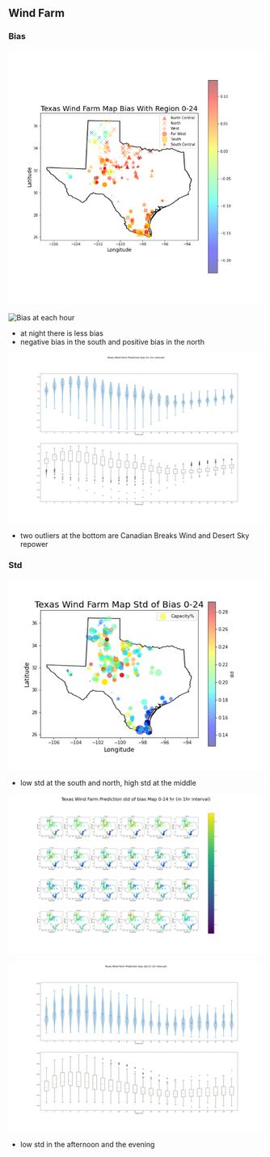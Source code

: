 ## Wind Farm

### Bias

![Bias at 24 Hours interval](./plots/bias_24hr_with_area.png)

![Bias at each hour](./plots/bias_1hr.png)

- at night there is less bias
- negative bias in the south and positive bias in the north

![Violin plot of bias at each hour](./plots/violin_and_box_bias_1hr.png)
- two outliers at the bottom are Canadian Breaks Wind and Desert Sky repower

### Std

![Std at 24 Hours interval](./plots/std_of_bias_24hr.png)

- low std at the south and north, high std at the middle

![std of bias at each hour](./plots/std_of_bias_1hr.png)

![Violin plot of std of bias at each hour](./plots/violin_and_box_std_of_bias_1hr.png)

- low std in the afternoon and the evening
